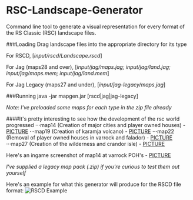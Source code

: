 # RSC-Landscape-Generator
Command line tool to generate a visual representation for every format of the RS Classic (RSC) landscape files.

###Loading
Drag landscape files into the appropriate directory for its type

For RSCD, [*input/rscd/Landscape.rscd*]

For Jag (maps28 and over), [*input/jag/maps.jag; input/jag/land.jag; input/jag/maps.mem; input/jag/land.mem*]

For Jag Legacy (maps27 and under), [*input/jag-legacy/maps.jag*]

###Running
java -jar mapgen.jar [rscd|jag|jag-legacy]

*Note: I've preloaded some maps for each type in the zip file already*

####It's pretty interesting to see how the development of the rsc world progressed
⋅⋅⋅map14  (Creation of major cities and player owned houses) - [PICTURE](http://i.imgur.com/ajV79i1.png "map14")
⋅⋅⋅map19 (Creation of karamja volcano) - [PICTURE](http://i.imgur.com/6VdrKVY.png "map19")
⋅⋅⋅map22 (Removal of player owned houses in varrock and falador) - [PICTURE](http://i.imgur.com/POWUYST.png "map22")
⋅⋅⋅map27 (Creation of the wilderness and crandor isle) - [PICTURE](http://i.imgur.com/AIIFIlG.png "map27")

Here's an ingame screenshot of map14 at varrock POH's - [PICTURE](http://i.imgur.com/9Gj0Icz.png "map14 (ingame)")

*I've supplied a legacy map pack (.zip) if you're curious to test them out yourself*

Here's an example for what this generator will produce for the RSCD file format:
![RSCD Example](http://i.imgur.com/qPLZVpD.png "RSCD Example")
